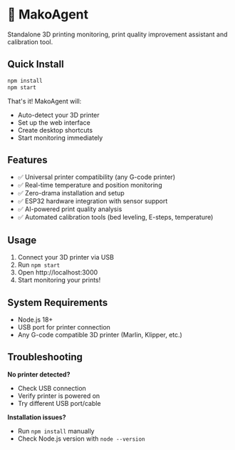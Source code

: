 # 🦎 MakoAgent

Standalone 3D printing monitoring, print quality improvement assistant and calibration tool.

## Quick Install

```bash
npm install
npm start
```

That's it! MakoAgent will:
- Auto-detect your 3D printer
- Set up the web interface 
- Create desktop shortcuts
- Start monitoring immediately

## Features

- ✅ Universal printer compatibility (any G-code printer)
- ✅ Real-time temperature and position monitoring
- ✅ Zero-drama installation and setup
- ✅ ESP32 hardware integration with sensor support
- ✅ AI-powered print quality analysis
- ✅ Automated calibration tools (bed leveling, E-steps, temperature)

## Usage

1. Connect your 3D printer via USB
2. Run `npm start`
3. Open http://localhost:3000
4. Start monitoring your prints!

## System Requirements

- Node.js 18+
- USB port for printer connection
- Any G-code compatible 3D printer (Marlin, Klipper, etc.)

## Troubleshooting

**No printer detected?**
- Check USB connection
- Verify printer is powered on
- Try different USB port/cable

**Installation issues?**
- Run `npm install` manually
- Check Node.js version with `node --version`